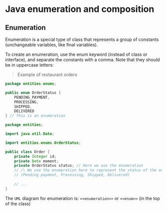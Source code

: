 # Java enumeration and composition

## Enumeration

Enumeration is a special type of class that represents a group of constants (unchangeable variables, like final variables).

To create an enumeration, use the enum keyword (instead of class or interface), and separate the constants with a comma. Note that they should be in uppercase letters:
> Example of restaurant orders

```java
package entities.enums;

public enum OrderStatus {
    PENDING_PAYMENT,
    PROCESSING,
    SHIPPED,
    DELIVERED
} // This is an enumeration
```

```java
package entities;

import java.util.Date;

import entities.enums.OrderStatus;

public class Order {
    private Integer id;
    private Date moment;
    private OrderStatus status; // Here we use the enumeration
    // /\ We use the enumeration here to represent the status of the order
    // (Pending payment, Processing, Shipped, Delivered)
    
    // ...
}
```

The `UML` diagram for enumeration is:
`<<enumeration>>` or `<<enum>>` (in the top of the class)


